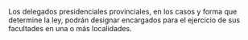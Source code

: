 Los delegados presidenciales provinciales, en los casos y forma que determine la ley, podrán designar encargados para el ejercicio de sus facultades en una o más localidades.